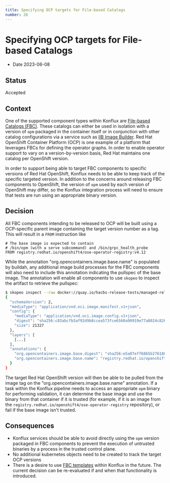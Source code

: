 ```yaml
---
title: Specifying OCP targets for File-based Catalogs
number: 26
---
```

# Specifying OCP targets for File-based Catalogs

* Date 2023-06-08

## Status

Accepted

## Context

One of the supported component types within Konflux are [File-based Catalogs (FBC)].
These catalogs can either be used in isolation with a version of `opm` packaged in the container
itself or in conjunction with other catalog configurations via a service such as
[IIB Image Builder]. Red Hat OpenShift Container Platform (OCP) is one example of a platform that
leverages FBCs for defining the operator graphs. In order to enable operator support to vary on a
version-by-version basis, Red Hat maintains one catalog per OpenShift version.

In order to support being able to target FBC components to specific versions of Red Hat OpenShift,
Konflux needs to be able to keep track of the specific targeted version. In addition to the concerns
around releasing FBC components to OpenShift, the version of `opm` used by each version of OpenShift
may differ, so the Konflux integration process will need to ensure that tests are run using an appropriate
binary version.

## Decision

All FBC components intending to be released to OCP will be built using a OCP-specific parent image containing
the target version number as a tag. This will result in a `FROM` instruction like

```
# The base image is expected to contain
# /bin/opm (with a serve subcommand) and /bin/grpc_health_probe
FROM registry.redhat.io/openshift4/ose-operator-registry:v4.12
```

While the annotation "org.opencontainers.image.base.name" is populated by buildah, any additional image build
processes for the FBC components will also need to include this annotation indicating the pullspec of the base
image. The annotation will enable all components to use `skopeo` to inspect the artifact to retrieve the pullspec:

```bash
$ skopeo inspect --raw docker://quay.io/hacbs-release-tests/managed-release-team-tenant/sample-fbc-application/sample-fbc-component@sha256:da4bf45ba45b72aa306dc2889572e92bbac43da08de0a0146e2421f506c5517e | jq
{
  "schemaVersion": 2,
  "mediaType": "application/vnd.oci.image.manifest.v1+json",
  "config": {
    "mediaType": "application/vnd.oci.image.config.v1+json",
    "digest": "sha256:c83abcfb3af92d9b8ccea573fce6560a90919e77a8024c8269969b7799a2385c",
    "size": 21327
  },
  "layers": [
    [...]
  ],
  "annotations": {
    "org.opencontainers.image.base.digest": "sha256:e5a07eff6865b2761889ee275d9fc940237c90d05d63b00f60350841ecf42df2",
    "org.opencontainers.image.base.name": "registry.redhat.io/openshift4/ose-operator-registry:v4.12"
  }
}
```

The target Red Hat OpenShift version will then be able to be pulled from the image tag on the
"org.opencontainers.image.base.name" annotation. If a task within the Konflux pipeline needs to access
an appropriate `opm` binary for performing validation, it can determine the base image and use the binary from
that container if it is trusted (for example, if it is an image from the
`registry.redhat.io/openshift4/ose-operator-registry` repository), or fail if the base image isn't trusted.


## Consequences

* Konflux services should be able to avoid directly using the `opm` version packaged in FBC components
  to prevent the execution of untrusted binaries by a process in the trusted control plane.
* No additional kubernetes objects need to be created to track the target OCP versions
* There is a desire to use [FBC templates] within Konflux in the future. The current decision can be
  re-evaluated if and when that functionality is introduced.

[FBC templates]: https://olm.operatorframework.io/docs/reference/catalog-templates/
[File-based Catalogs (FBC)]: https://olm.operatorframework.io/docs/reference/file-based-catalogs/
[IIB Image Builder]: https://github.com/release-engineering/iib
